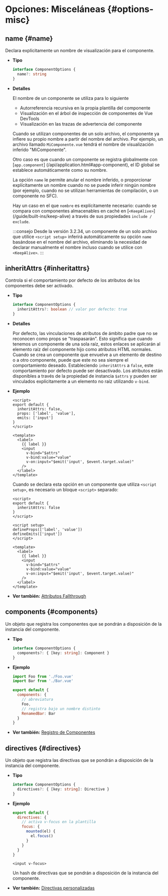 # Opciones: Misceláneas {#options-misc}

## name {#name}

Declara explícitamente un nombre de visualización para el componente.

- **Tipo**

  ```ts
  interface ComponentOptions {
    name?: string
  }
  ```

- **Detalles**

  El nombre de un componente se utiliza para lo siguiente

  - Autorreferencia recursiva en la propia plantilla del componente
  - Visualización en el árbol de inspección de componentes de Vue DevTools
  - Visualización en las trazas de advertencia del componente

  Cuando se utilizan componentes de un solo archivo, el componente ya infiere su propio nombre a partir del nombre del archivo. Por ejemplo, un archivo llamado `MiComponente.vue` tendrá el nombre de visualización inferido "MiComponente".

  Otro caso es que cuando un componente se registra globalmente con [`app.component`] (/api/application.html#app-component), el ID global se establece automáticamente como su nombre.

  La opción `name` le permite anular el nombre inferido, o proporcionar explícitamente un nombre cuando no se puede inferir ningún nombre (por ejemplo, cuando no se utilizan herramientas de compilación, o un componente no SFC).

  Hay un caso en el que `nombre` es explícitamente necesario: cuando se compara con componentes almacenables en caché en [`<KeepAlive>`] (/guide/built-ins/keep-alive) a través de sus propiedades `include / exclude`.

  :::consejo
  Desde la versión 3.2.34, un componente de un solo archivo que utilice `<script setup>` inferirá automáticamente su opción `name` basándose en el nombre del archivo, eliminando la necesidad de declarar manualmente el nombre incluso cuando se utilice con `<KeepAlive>`.
  :::

## inheritAttrs {#inheritattrs}

Controla si el comportamiento por defecto de los atributos de los componentes debe ser activado.

- **Tipo**

  ```ts
  interface ComponentOptions {
    inheritAttrs?: boolean // valor por defecto: true
  }
  ```

- **Detalles**

  Por defecto, las vinculaciones de atributos de ámbito padre que no se reconocen como props se "traspasarán". Esto significa que cuando tenemos un componente de una sola raíz, estos enlaces se aplicarán al elemento raíz del componente hijo como atributos HTML normales. Cuando se crea un componente que envuelve a un elemento de destino o a otro componente, puede que este no sea siempre el comportamiento deseado. Estableciendo `inheritAttrs` a `false`, este comportamiento por defecto puede ser desactivado. Los atributos están disponibles a través de la propiedad de instancia `$attrs` y pueden ser vinculados explícitamente a un elemento no raíz utilizando `v-bind`.

- **Ejemplo**

  <div class="options-api">

  ```vue
  <script>
  export default {
    inheritAttrs: false,
    props: ['label', 'value'],
    emits: ['input']
  }
  </script>

  <template>
    <label>
      {{ label }}
      <input
        v-bind="$attrs"
        v-bind:value="value"
        v-on:input="$emit('input', $event.target.value)"
      />
    </label>
  </template>
  ```

  </div>
  <div class="composition-api">

  Cuando se declara esta opción en un componente que utiliza `<script setup>`, es necesario un bloque `<script>` separado:

  ```vue
  <script>
  export default {
    inheritAttrs: false
  }
  </script>

  <script setup>
  defineProps(['label', 'value'])
  defineEmits(['input'])
  </script>

  <template>
    <label>
      {{ label }}
      <input
        v-bind="$attrs"
        v-bind:value="value"
        v-on:input="$emit('input', $event.target.value)"
      />
    </label>
  </template>
  ```

  </div>

- **Ver también:** [Attributos Fallthrough](/guide/components/attrs)

## components {#components}

Un objeto que registra los componentes que se pondrán a disposición de la instancia del componente.

- **Tipo**

  ```ts
  interface ComponentOptions {
    components?: { [key: string]: Component }
  }
  ```

- **Ejemplo**

  ```js
  import Foo from './Foo.vue'
  import Bar from './Bar.vue'

  export default {
    components: {
      // abreviatura
      Foo,
      // registra bajo un nombre distinto
      RenamedBar: Bar
    }
  }
  ```

- **Ver también:** [Registro de Componentes](/guide/components/registration)

## directives {#directives}

Un objeto que registra las directivas que se pondrán a disposición de la instancia del componente.

- **Tipo**

  ```ts
  interface ComponentOptions {
    directives?: { [key: string]: Directive }
  }
  ```

- **Ejemplo**

  ```js
  export default {
    directives: {
      // activa v-focus en la plantilla
      focus: {
        mounted(el) {
          el.focus()
        }
      }
    }
  }
  ```

  ```vue-html
  <input v-focus>
  ```

  Un hash de directivas que se pondrán a disposición de la instancia del componente.

- **Ver también:** [Directivas personalizadas](/guide/reusability/custom-directives)
